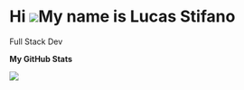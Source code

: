 Hi ![](https://user-images.githubusercontent.com/18350557/176309783-0785949b-9127-417c-8b55-ab5a4333674e.gif)My name is Lucas Stifano
=====================================================================================================================================

Full Stack Dev


<b>My GitHub Stats</b>

<a href="http://www.github.com/lucasjstifano"><img src="https://github-readme-streak-stats.herokuapp.com/?user=lucasjstifano&stroke=ffffff&background=1c1917&ring=0891b2&fire=0891b2&currStreakNum=ffffff&currStreakLabel=0891b2&sideNums=ffffff&sideLabels=ffffff&dates=ffffff&hide_border=true" /></a>

